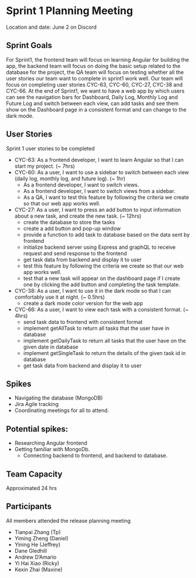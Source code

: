 # Sprint 1 Planning Meeting

Location and date: June 2 on Discord

## Sprint Goals

For Sprint1, the frontend team will focus on learning Angular for building the app, the backend team will focus on doing the basic setup related to the database for the project, the QA team will focus on testing whether all the user stories our team want to complete in sprint1 work well. Our team will focus on completing user stories CYC-63, CYC-60, CYC-27, CYC-38 and CYC-66. At the end of Sprint1, we want to have a web app by which users can see the navigation bars for Dashboard, Daily Log, Monthly Log and Future Log and switch between each view, can add tasks and see them show on the Dashboard page in a consistent format and can change to the dark mode.

## User Stories

Sprint 1 user stories to be completed

- CYC-63: As a frontend developer, I want to learn Angular so that I can start
  my project. (~ 7hrs)
- CYC-60: As a user, I want to use a sidebar to switch between each view (daily
  log, monthly log, and future log). (~ 1hr)
  - As a frontend developer, I want to switch views.
  - As a frontend developer, I want to switch views from a sidebar.
  - As a QA, I want to test this feature by following the criteria we create so
    that our web app works well.
- CYC-27: As a user, I want to press an add button to input information about a
  new task, and create the new task. (~ 12hrs)
  - create the database to store the tasks
  - create a add button and pop-up window
  - provide a function to add task to database based on the data sent by frontend
  - initialize backend server using Express and graphQL to receive request and send response to the frontend
  - get task data from backend and display it to user
  - test this feature by following the criteria we create so that our web app
    works well.
  - test that a new task will appear on the dashboard page if I create one by
    clicking the add button and completing the task template.
- CYC-38: As a user, I want to use it in the dark mode so that I can comfortably
  use it at night. (~ 0.5hrs)
  - create a dark mode color version for the web app
- CYC-66: As a user, I want to view each task with a consistent format. (~ 4hrs)
  - send task data to frontend with consistent format
  - implement getAllTask to return all tasks that the user have in database
  - implement getDailyTask to return all tasks that the user have on the given date in database
  - implement getSingleTask to return the details of the given task id in database
  - get task data from backend and display it to user

## Spikes

- Navigating the database (MongoDB)
- Jira Agile tracking
- Coordinating meetings for all to attend.

## Potential spikes:

- Researching Angular frontend
- Getting familiar with MongoDb.
  - Connecting backend to frontend, and backend to database.

## Team Capacity

Approximated 24 hrs

## Participants

All members attended the release planning meeting

- Tianpai Zhang (Tp)
- Yiming Zheng (Daniel)
- Yining He (Jeffrey)
- Dane Gledhill
- Andrew D’Amario
- Yi Hai Xiao (Ricky)
- Kexin Zhai (Maxine)
